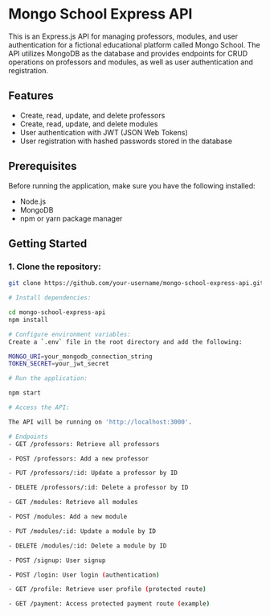 # Mongo School Express API

This is an Express.js API for managing professors, modules, and user authentication for a fictional educational platform called Mongo School. The API utilizes MongoDB as the database and provides endpoints for CRUD operations on professors and modules, as well as user authentication and registration.

## Features

- Create, read, update, and delete professors
- Create, read, update, and delete modules
- User authentication with JWT (JSON Web Tokens)
- User registration with hashed passwords stored in the database

## Prerequisites

Before running the application, make sure you have the following installed:

- Node.js
- MongoDB
- npm or yarn package manager

## Getting Started

### 1. Clone the repository:

   ```bash
   git clone https://github.com/your-username/mongo-school-express-api.git

# Install dependencies:

cd mongo-school-express-api
npm install

# Configure environment variables:
Create a `.env` file in the root directory and add the following:

MONGO_URI=your_mongodb_connection_string
TOKEN_SECRET=your_jwt_secret

# Run the application:

npm start

# Access the API:

The API will be running on 'http://localhost:3000'.

# Endpoints
- GET /professors: Retrieve all professors

- POST /professors: Add a new professor

- PUT /professors/:id: Update a professor by ID

- DELETE /professors/:id: Delete a professor by ID

- GET /modules: Retrieve all modules

- POST /modules: Add a new module

- PUT /modules/:id: Update a module by ID

- DELETE /modules/:id: Delete a module by ID

- POST /signup: User signup

- POST /login: User login (authentication)

- GET /profile: Retrieve user profile (protected route)

- GET /payment: Access protected payment route (example)

